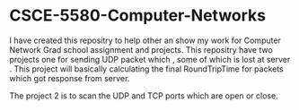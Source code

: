 # CSCE-5580-Computer-Networks

I have created this repositry to help other an show my work for Computer Network Grad school assignment and projects. This repositry have two projects one for sending UDP packet which
, some of which is lost at server . This project will basically calculating the final RoundTripTime for packets which got response from server.

The project 2 is to scan the UDP and TCP ports which are open or close.
